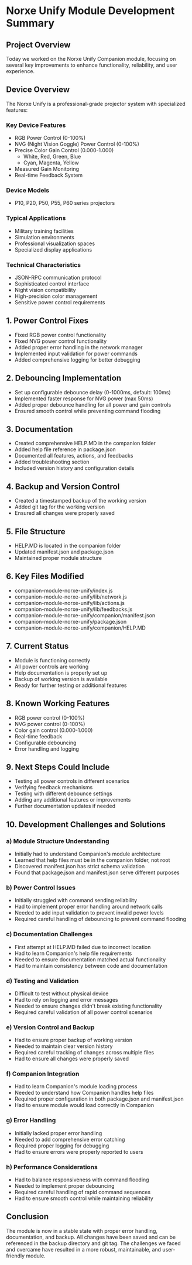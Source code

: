 # Norxe Unify Module Development Summary

## Project Overview
Today we worked on the Norxe Unify Companion module, focusing on several key improvements to enhance functionality, reliability, and user experience.

## Device Overview
The Norxe Unify is a professional-grade projector system with specialized features:

### Key Device Features
- RGB Power Control (0-100%)
- NVG (Night Vision Goggle) Power Control (0-100%)
- Precise Color Gain Control (0.000-1.000)
  - White, Red, Green, Blue
  - Cyan, Magenta, Yellow
- Measured Gain Monitoring
- Real-time Feedback System

### Device Models
- P10, P20, P50, P55, P60 series projectors

### Typical Applications
- Military training facilities
- Simulation environments
- Professional visualization spaces
- Specialized display applications

### Technical Characteristics
- JSON-RPC communication protocol
- Sophisticated control interface
- Night vision compatibility
- High-precision color management
- Sensitive power control requirements

## 1. Power Control Fixes
- Fixed RGB power control functionality
- Fixed NVG power control functionality
- Added proper error handling in the network manager
- Implemented input validation for power commands
- Added comprehensive logging for better debugging

## 2. Debouncing Implementation
- Set up configurable debounce delay (0-1000ms, default: 100ms)
- Implemented faster response for NVG power (max 50ms)
- Added proper debounce handling for all power and gain controls
- Ensured smooth control while preventing command flooding

## 3. Documentation
- Created comprehensive HELP.MD in the companion folder
- Added help file reference in package.json
- Documented all features, actions, and feedbacks
- Added troubleshooting section
- Included version history and configuration details

## 4. Backup and Version Control
- Created a timestamped backup of the working version
- Added git tag for the working version
- Ensured all changes were properly saved

## 5. File Structure
- HELP.MD is located in the companion folder
- Updated manifest.json and package.json
- Maintained proper module structure

## 6. Key Files Modified
- companion-module-norxe-unify/index.js
- companion-module-norxe-unify/lib/network.js
- companion-module-norxe-unify/lib/actions.js
- companion-module-norxe-unify/lib/feedbacks.js
- companion-module-norxe-unify/companion/manifest.json
- companion-module-norxe-unify/package.json
- companion-module-norxe-unify/companion/HELP.MD

## 7. Current Status
- Module is functioning correctly
- All power controls are working
- Help documentation is properly set up
- Backup of working version is available
- Ready for further testing or additional features

## 8. Known Working Features
- RGB power control (0-100%)
- NVG power control (0-100%)
- Color gain control (0.000-1.000)
- Real-time feedback
- Configurable debouncing
- Error handling and logging

## 9. Next Steps Could Include
- Testing all power controls in different scenarios
- Verifying feedback mechanisms
- Testing with different debounce settings
- Adding any additional features or improvements
- Further documentation updates if needed

## 10. Development Challenges and Solutions

### a) Module Structure Understanding
- Initially had to understand Companion's module architecture
- Learned that help files must be in the companion folder, not root
- Discovered manifest.json has strict schema validation
- Found that package.json and manifest.json serve different purposes

### b) Power Control Issues
- Initially struggled with command sending reliability
- Had to implement proper error handling around network calls
- Needed to add input validation to prevent invalid power levels
- Required careful handling of debouncing to prevent command flooding

### c) Documentation Challenges
- First attempt at HELP.MD failed due to incorrect location
- Had to learn Companion's help file requirements
- Needed to ensure documentation matched actual functionality
- Had to maintain consistency between code and documentation

### d) Testing and Validation
- Difficult to test without physical device
- Had to rely on logging and error messages
- Needed to ensure changes didn't break existing functionality
- Required careful validation of all power control scenarios

### e) Version Control and Backup
- Had to ensure proper backup of working version
- Needed to maintain clear version history
- Required careful tracking of changes across multiple files
- Had to ensure all changes were properly saved

### f) Companion Integration
- Had to learn Companion's module loading process
- Needed to understand how Companion handles help files
- Required proper configuration in both package.json and manifest.json
- Had to ensure module would load correctly in Companion

### g) Error Handling
- Initially lacked proper error handling
- Needed to add comprehensive error catching
- Required proper logging for debugging
- Had to ensure errors were properly reported to users

### h) Performance Considerations
- Had to balance responsiveness with command flooding
- Needed to implement proper debouncing
- Required careful handling of rapid command sequences
- Had to ensure smooth control while maintaining reliability

## Conclusion
The module is now in a stable state with proper error handling, documentation, and backup. All changes have been saved and can be referenced in the backup directory and git tag. The challenges we faced and overcame have resulted in a more robust, maintainable, and user-friendly module. 